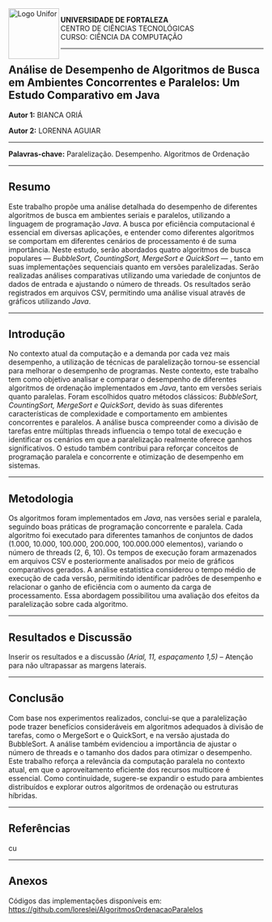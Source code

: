 <img src="https://github.com/loreslei/AlgoritmosOrdenacaoParalelos/issues/5" alt="Logo Unifor" width="100" align="left">

**UNIVERSIDADE DE FORTALEZA**<br>
CENTRO DE CIÊNCIAS TECNOLÓGICAS<br>
CURSO: CIÊNCIA DA COMPUTAÇÃO


---

## Análise de Desempenho de Algoritmos de Busca em Ambientes Concorrentes e Paralelos: Um Estudo Comparativo em Java

**Autor 1:** BIANCA ORIÁ 

**Autor 2:** LORENNA AGUIAR

---

**Palavras-chave:** Paralelização. Desempenho. Algoritmos de Ordenação

---

## Resumo

Este trabalho propõe uma análise detalhada do desempenho de diferentes algoritmos de busca em ambientes seriais e paralelos, utilizando a linguagem de programação *Java*. A busca por eficiência computacional é essencial em diversas aplicações, e entender como diferentes algoritmos se comportam em diferentes cenários de processamento é de suma importância. Neste estudo, serão abordados quatro algoritmos de busca populares — *BubbleSort, CountingSort, MergeSort e QuickSort* — , tanto em suas implementações sequenciais quanto em versões paralelizadas. Serão realizadas análises comparativas utilizando uma variedade de conjuntos de dados de entrada e ajustando o número de threads. Os resultados serão registrados em arquivos CSV, permitindo uma análise visual através de gráficos utilizando *Java*.

---

## Introdução

No contexto atual da computação e a demanda por cada vez mais desempenho, a utilização de técnicas de paralelização tornou-se essencial para melhorar o desempenho de programas. Neste contexto, este trabalho tem como objetivo analisar e comparar o desempenho de diferentes algoritmos de ordenação implementados em *Java*, tanto em versões seriais quanto paralelas. Foram escolhidos quatro métodos clássicos: *BubbleSort, CountingSort, MergeSort e QuickSort*, devido às suas diferentes características de complexidade e comportamento em ambientes concorrentes e paralelos.
A análise busca compreender como a divisão de tarefas entre múltiplas threads influencia o tempo total de execução e identificar os cenários em que a paralelização realmente oferece ganhos significativos. O estudo também contribui para reforçar conceitos de programação paralela e concorrente e otimização de desempenho em sistemas.

---

## Metodologia

Os algoritmos foram implementados em *Java*, nas versões serial e paralela, seguindo boas práticas de programação concorrente e paralela. Cada algoritmo foi executado para diferentes tamanhos de conjuntos de dados (1.000, 10.000, 100.000, 200.000, 100.000.000  elementos), variando o número de threads (2, 6, 10). Os tempos de execução foram armazenados em arquivos CSV e posteriormente analisados por meio de gráficos comparativos gerados.
A análise estatística considerou o tempo médio de execução de cada versão, permitindo identificar padrões de desempenho e relacionar o ganho de eficiência com o aumento da carga de processamento. Essa abordagem possibilitou uma avaliação dos efeitos da paralelização sobre cada algoritmo.


---

## Resultados e Discussão

Inserir os resultados e a discussão *(Arial, 11, espaçamento 1,5)* – Atenção para não ultrapassar as margens laterais.

---

## Conclusão

Com base nos experimentos realizados, conclui-se que a paralelização pode trazer benefícios consideráveis em algoritmos adequados à divisão de tarefas, como o MergeSort e o QuickSort, e na versão ajustada do BubbleSort. A análise também evidenciou a importância de ajustar o número de threads e o tamanho dos dados para otimizar o desempenho.
Este trabalho reforça a relevância da computação paralela no contexto atual, em que o aproveitamento eficiente dos recursos multicore é essencial. Como continuidade, sugere-se expandir o estudo para ambientes distribuídos e explorar outros algoritmos de ordenação ou estruturas híbridas.


---

## Referências

cu


---

## Anexos

Códigos das implementações disponíveis em: https://github.com/loreslei/AlgoritmosOrdenacaoParalelos


